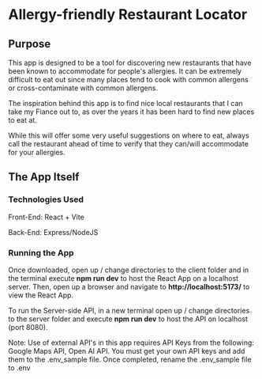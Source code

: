 # Allergy-friendly Restaurant Locator

## Purpose
This app is designed to be a tool for discovering new restaurants that have been known to accommodate for people's allergies. It can be extremely difficult to eat out since many places tend to cook with common allergens or cross-contaminate with common allergens.

The inspiration behind this app is to find nice local restaurants that I can take my Fiance out to, as over the years it has been hard to find new places to eat at.

While this will offer some very useful suggestions on where to eat, always call the restaurant ahead of time to verify that they can/will accommodate for your allergies.

## The App Itself
### Technologies Used
Front-End: React + Vite

Back-End: Express/NodeJS

### Running the App
Once downloaded, open up / change directories to the client folder and in the terminal execute **npm run dev** to host the React App on a localhost server. Then, open up a browser and navigate to **http://localhost:5173/** to view the React App.

To run the Server-side API, in a new terminal open up / change directories to the server folder and execute **npm run dev** to host the API on localhost (port 8080).

Note: Use of external API's in this app requires API Keys from the following: Google Maps API, Open AI API. You must get your own API keys and add them to the .env_sample file. Once completed, rename the .env_sample file to .env
